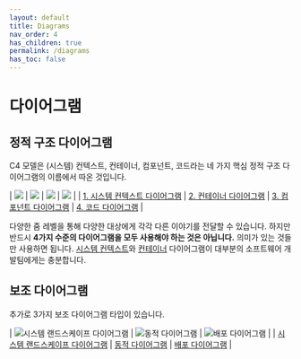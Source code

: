 ```yaml
---
layout: default
title: Diagrams
nav_order: 4
has_children: true
permalink: /diagrams
has_toc: false
---
```


# 다이어그램

## 정적 구조 다이어그램

C4 모델은 (시스템) 컨텍스트, 컨테이너, 컴포넌트, 코드라는 네 가지 핵심 정적 구조 다이어그램의 이름에서 따온 것입니다.

| ![](https://static.structurizr.com/workspace/36141/diagrams/SystemContext.png) | ![](https://static.structurizr.com/workspace/36141/diagrams/Containers.png) | ![](https://static.structurizr.com/workspace/36141/diagrams/Components.png) | ![](https://static.structurizr.com/workspace/36141/diagrams/MainframeBankingSystemFacade.png) |
| [1. 시스템 컨텍스트 다이어그램](/diagrams/system-context) | [2. 컨테이너 다이어그램](/diagrams/container) | [3. 컴포넌트 다이어그램](/diagrams/component) | [4. 코드 다이어그램](/diagrams/code) |

다양한 줌 레벨을 통해 다양한 대상에게 각각 다른 이야기를 전달할 수 있습니다. 하지만 반드시 **4가지 수준의 다이어그램을 모두 사용해야 하는 것은 아닙니다.** 의미가 있는 것들만 사용하면 됩니다. [시스템 컨텍스트](/diagrams/system-context)와 [컨테이너](/diagrams/container) 다이어그램이 대부분의 소프트웨어 개발팀에게는 충분합니다.

## 보조 다이어그램

추가로 3가지 보조 다이어그램 타입이 있습니다.

| ![시스템 랜드스케이프 다이어그램](https://static.structurizr.com/workspace/28201/diagrams/SystemLandscape.png) | ![동적 다이어그램](https://static.structurizr.com/workspace/36141/diagrams/SignIn.png) | ![배포 다이어그램](https://static.structurizr.com/workspace/36141/diagrams/LiveDeployment.png) |
| [시스템 랜드스케이프 다이어그램](/diagrams/system-landscape) | [동적 다이어그램](/diagrams/dynamic) | [배포 다이어그램](/diagrams/deployment) |

<script type="application/javascript" src="https://code.jquery.com/jquery-3.7.1.slim.min.js"></script>
<script type="application/javascript" src="/assets/c4model.js"></script>
